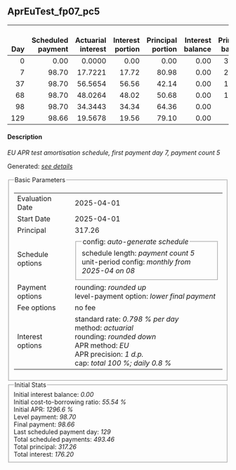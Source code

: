 <h2>AprEuTest_fp07_pc5</h2>
<table>
    <thead style="vertical-align: bottom;">
        <th style="text-align: right;">Day</th>
        <th style="text-align: right;">Scheduled payment</th>
        <th style="text-align: right;">Actuarial interest</th>
        <th style="text-align: right;">Interest portion</th>
        <th style="text-align: right;">Principal portion</th>
        <th style="text-align: right;">Interest balance</th>
        <th style="text-align: right;">Principal balance</th>
        <th style="text-align: right;">Total actuarial interest</th>
        <th style="text-align: right;">Total interest</th>
        <th style="text-align: right;">Total principal</th>
    </thead>
    <tr style="text-align: right;">
        <td class="ci00">0</td>
        <td class="ci01" style="white-space: nowrap;">0.00</td>
        <td class="ci02">0.0000</td>
        <td class="ci03">0.00</td>
        <td class="ci04">0.00</td>
        <td class="ci05">0.00</td>
        <td class="ci06">317.26</td>
        <td class="ci07">0.0000</td>
        <td class="ci08">0.00</td>
        <td class="ci09">0.00</td>
    </tr>
    <tr style="text-align: right;">
        <td class="ci00">7</td>
        <td class="ci01" style="white-space: nowrap;">98.70</td>
        <td class="ci02">17.7221</td>
        <td class="ci03">17.72</td>
        <td class="ci04">80.98</td>
        <td class="ci05">0.00</td>
        <td class="ci06">236.28</td>
        <td class="ci07">17.7221</td>
        <td class="ci08">17.72</td>
        <td class="ci09">80.98</td>
    </tr>
    <tr style="text-align: right;">
        <td class="ci00">37</td>
        <td class="ci01" style="white-space: nowrap;">98.70</td>
        <td class="ci02">56.5654</td>
        <td class="ci03">56.56</td>
        <td class="ci04">42.14</td>
        <td class="ci05">0.00</td>
        <td class="ci06">194.14</td>
        <td class="ci07">74.2876</td>
        <td class="ci08">74.28</td>
        <td class="ci09">123.12</td>
    </tr>
    <tr style="text-align: right;">
        <td class="ci00">68</td>
        <td class="ci01" style="white-space: nowrap;">98.70</td>
        <td class="ci02">48.0264</td>
        <td class="ci03">48.02</td>
        <td class="ci04">50.68</td>
        <td class="ci05">0.00</td>
        <td class="ci06">143.46</td>
        <td class="ci07">122.3139</td>
        <td class="ci08">122.30</td>
        <td class="ci09">173.80</td>
    </tr>
    <tr style="text-align: right;">
        <td class="ci00">98</td>
        <td class="ci01" style="white-space: nowrap;">98.70</td>
        <td class="ci02">34.3443</td>
        <td class="ci03">34.34</td>
        <td class="ci04">64.36</td>
        <td class="ci05">0.00</td>
        <td class="ci06">79.10</td>
        <td class="ci07">156.6583</td>
        <td class="ci08">156.64</td>
        <td class="ci09">238.16</td>
    </tr>
    <tr style="text-align: right;">
        <td class="ci00">129</td>
        <td class="ci01" style="white-space: nowrap;">98.66</td>
        <td class="ci02">19.5678</td>
        <td class="ci03">19.56</td>
        <td class="ci04">79.10</td>
        <td class="ci05">0.00</td>
        <td class="ci06">0.00</td>
        <td class="ci07">176.2260</td>
        <td class="ci08">176.20</td>
        <td class="ci09">317.26</td>
    </tr>
</table>
<h4>Description</h4>
<p><i>EU APR test amortisation schedule, first payment day 7, payment count 5</i></p>
<p>Generated: <i><a href="../GeneratedDate.html">see details</a></i></p>
<fieldset><legend>Basic Parameters</legend>
<table>
    <tr>
        <td>Evaluation Date</td>
        <td>2025-04-01</td>
    </tr>
    <tr>
        <td>Start Date</td>
        <td>2025-04-01</td>
    </tr>
    <tr>
        <td>Principal</td>
        <td>317.26</td>
    </tr>
    <tr>
        <td>Schedule options</td>
        <td>
            <fieldset>
                <legend>config: <i>auto-generate schedule</i></legend>
                <div>schedule length: <i><i>payment count</i> 5</i></div>
                <div>unit-period config: <i>monthly from 2025-04 on 08</i></div>
            </fieldset>
        </td>
    </tr>
    <tr>
        <td>Payment options</td>
        <td>
            <div>
                <div>rounding: <i>rounded up</i></div>
                <div>level-payment option: <i>lower&nbsp;final&nbsp;payment</i></div>
            </div>
        </td>
    </tr>
    <tr>
        <td>Fee options</td>
        <td>no fee
        </td>
    </tr>
    <tr>
        <td>Interest options</td>
        <td>
            <div>
                <div>standard rate: <i>0.798 % per day</i></div>
                <div>method: <i>actuarial</i></div>
                <div>rounding: <i>rounded down</i></div>
                <div>APR method: <i>EU</i></div>
                <div>APR precision: <i>1 d.p.</i></div>
                <div>cap: <i>total 100 %; daily 0.8 %</div>
            </div>
        </td>
    </tr>
</table></fieldset>
<fieldset><legend>Initial Stats</legend>
<div>
    <div>Initial interest balance: <i>0.00</i></div>
    <div>Initial cost-to-borrowing ratio: <i>55.54 %</i></div>
    <div>Initial APR: <i>1296.6 %</i></div>
    <div>Level payment: <i>98.70</i></div>
    <div>Final payment: <i>98.66</i></div>
    <div>Last scheduled payment day: <i>129</i></div>
    <div>Total scheduled payments: <i>493.46</i></div>
    <div>Total principal: <i>317.26</i></div>
    <div>Total interest: <i>176.20</i></div>
</div></fieldset>